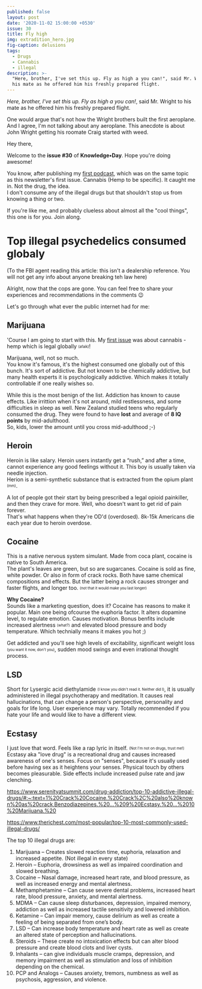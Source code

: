```yaml
---
published: false
layout: post
date: '2020-11-02 15:00:00 +0530'
issue: 30
title: Fly high
img: extradition_hero.jpg
fig-caption: delusions
tags:
  - Drugs
  - Cannabis
  - illegal
description: >-
  "Here, brother, I've set this up. Fly as high a you can!", said Mr. Wright to
  his mate as he offered him his freshly prepared flight.
---
```

_Here, brother, I've set this up. Fly as high a you can!_, said Mr. Wright to his mate as he offered him his freshly prepared flight.  

One would argue that's not how the Wright brothers built the first aeroplane. And I agree, I'm not talking about any aeroplane. This anecdote is about John Wright getting his roomate Craig started with weed.  

Hey there,  

Welcome to the **issue #30** of **Knowledge•Day**. Hope you're doing awesome!  

You know, after publishing my [first podcast](https://cutt.ly/2gOEnZF), which was on the same topic as this newsletter's first issue. Cannabis (Hemp to be specific). It caught me in. Not the drug, the idea.   
I don't consume any of the illegal drugs but that shouldn't stop us from knowing a thing or two.  

If you're like me, and probably clueless about almost all the "cool things", this one is for you. Join along.

# Top illegal psychedelics consumed globaly
(To the FBI agent reading this article: this isn't a dealership reference. You will not get any info about anyone breaking teh law here)   

Alright, now that the cops are gone. You can feel free to share your experiences and recommendations in the comments 😉   

Let's go through what ever the public internet had for me:  

## Marijuana
'Course I am going to start with this. My [first issue](https://www.getrevue.co/profile/KnowledgeDay/issues/good-guy-cannabis-knowledge-day-249739) was about cannabis - hemp which is legal globally <sub><sup>(afaik)</sup></sub>!   

Marijuana, well, not so much.    
You know it's famous, it's the highest consumed one globally out of this bunch. It's sort of addictive. But not known to be chemically addictive, but many health experts it is psychologically addictive. Which makes it totally controllable if one really wishes so.  

While this is the most benign of the list. Addiction has known to cause effects. Like irrittion when it's not around, mild restlessness, and some difficulties in sleep as well.
New Zealand studied teens who regularly consumed the drug. They were found to have **lost** and average of **8 IQ points** by mid-adulthood.  
So, kids, lower the amount until you cross mid-adulthood ;-)  

## Heroin
Heroin is like salary. Heroin users instantly get a “rush,” and after a time, cannot experience any good feelings without it. This boy is usually taken via needle injection.  
Herion is a semi-synthetic substance that is extracted from the opium plant <sub><sup>(mm)</sup></sub>.

A lot of people got their start by being prescribed a legal opioid painkiller, and then they crave for more. Well, who doesn't want to get rid of pain forever.  
That's what happens when they're OD'd (overdosed). 8k-15k Americans die each year due to heroin overdose.

## Cocaine
This is a native nervous system simulant. Made from coca plant, cocaine is native to South America.  
The plant's leaves are green, but so are sugarcanes. Cocaine is sold as fine, white powder. Or also in form of crack rocks.
Both have same chemical compositions and effects. But the latter being a rock causes stronger and faster flights, and longer too. <sub><sup>(not that it would make you last longer)</sup></sub>  

**Why Cocaine?**  
Sounds like a marketing question, does it? Cocaine has reasons to make it popular. Main one being ofcourse the euphoria factor. It alters dopamine level, to regulate emotion. Causes motivation. Bonus benfits include increased alertness <sub><sup>(what?)</sup></sub> and elevated blood pressure and body temperature. Which technially means it makes you hot ;)  

Get addicted and you'll see high levels of excitability, significant weight loss <sub><sup>(you want it now, don't you)</sup></sub>, sudden mood swings and even irrational thought process.

## LSD
Short for Lysergic acid diethylamide <sub><sup>(I know you didn't read it. Neither did I)</sup></sub>, it is usually administered in illegal psychotherapy and meditation. It causes real hallucinations, that can change a person's perspective, personality and goals for life long. User experience may vary. Totally recommended if you hate your life and would like to have a different view.

## Ecstasy
I just love that word. Feels like a rap lyric in itself. <sub><sup>(Not I'm not on drugs, trust me!)</sup></sub>  
Ecstasy aka "love drug" is a recreational drug and causes increased awareness of one's senses. Focus on "senses", because it's usually used before having sex as it heightens your senses. Physical touch by others becomes pleasurable. Side effects include increased pulse rate and jaw clenching.

https://www.serenityatsummit.com/drug-addiction/top-10-addictive-illegal-drugs/#:~:text=1%20Crack%20Cocaine.%20Crack%2C%20also%20known%20as%20crack,Benzodiazepines.%20...%209%20Ecstasy.%20...%2010%20Marijuana.%20

https://www.therichest.com/most-popular/top-10-most-commonly-used-illegal-drugs/

The top 10 illegal drugs are:
1. Marijuana – Creates slowed reaction time, euphoria, relaxation and increased appetite. (Not illegal in every state)
2. Heroin – Euphoria, drowsiness as well as impaired coordination and slowed breathing.
3. Cocaine – Nasal damage, increased heart rate, and blood pressure, as well as increased energy and mental alertness.
4. Methamphetamine – Can cause severe dental problems, increased heart rate, blood pressure, anxiety, and mental alertness.
5. MDMA – Can cause sleep disturbances, depression, impaired memory, addiction as well as increased tactile sensitivity and lowered inhibition.
6. Ketamine – Can impair memory, cause delirium as well as create a feeling of being separated from one’s body.
7. LSD – Can increase body temperature and heart rate as well as create an altered state of perception and hallucinations.
8. Steroids – These create no intoxication effects but can alter blood pressure and create blood clots and liver cysts.
9. Inhalants – can give individuals muscle cramps, depression, and memory impairment as well as stimulation and loss of inhibition depending on the chemical.
10. PCP and Analogs – Causes anxiety, tremors, numbness as well as psychosis, aggression, and violence.
